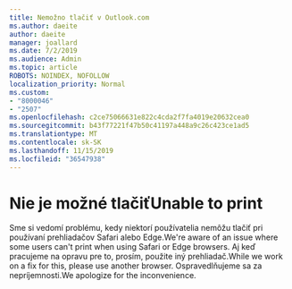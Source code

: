 ```yaml
---
title: Nemožno tlačiť v Outlook.com
ms.author: daeite
author: daeite
manager: joallard
ms.date: 7/2/2019
ms.audience: Admin
ms.topic: article
ROBOTS: NOINDEX, NOFOLLOW
localization_priority: Normal
ms.custom:
- "8000046"
- "2507"
ms.openlocfilehash: c2ce75066631e822c4cda2f7fa4019e20632cea0
ms.sourcegitcommit: b43f77221f47b50c41197a448a9c26c423ce1ad5
ms.translationtype: MT
ms.contentlocale: sk-SK
ms.lasthandoff: 11/15/2019
ms.locfileid: "36547938"
---
```

# <a name="unable-to-print"></a><span data-ttu-id="7aae4-102">Nie je možné tlačiť</span><span class="sxs-lookup"><span data-stu-id="7aae4-102">Unable to print</span></span>

<span data-ttu-id="7aae4-103">Sme si vedomí problému, kedy niektorí používatelia nemôžu tlačiť pri používaní prehliadačov Safari alebo Edge.</span><span class="sxs-lookup"><span data-stu-id="7aae4-103">We're aware of an issue where some users can't print when using Safari or Edge browsers.</span></span> <span data-ttu-id="7aae4-104">Aj keď pracujeme na opravu pre to, prosím, použite iný prehliadač.</span><span class="sxs-lookup"><span data-stu-id="7aae4-104">While we work on a fix for this, please use another browser.</span></span> <span data-ttu-id="7aae4-105">Ospravedlňujeme sa za nepríjemnosti.</span><span class="sxs-lookup"><span data-stu-id="7aae4-105">We apologize for the inconvenience.</span></span>